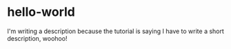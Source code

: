 # hello-world
I'm writing a description because the tutorial is saying I have to write a short description, woohoo! 
